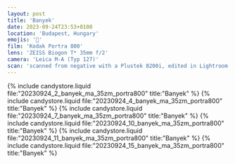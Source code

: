 ```yaml
---
layout: post
title: 'Banyek'
date: 2023-09-24T23:53+0100
location: 'Budapest, Hungary'
emojis: '🎹'
film: 'Kodak Portra 800'
lens: 'ZEISS Biogon T* 35mm f/2'
camera: 'Leica M-A (Typ 127)'
scan: 'scanned from negative with a Plustek 8200i, edited in Lightroom'
---
```


{% include candystore.liquid file:"20230924_2_banyek_ma_35zm_portra800" title:"Banyek" %}
{% include candystore.liquid file:"20230924_4_banyek_ma_35zm_portra800" title:"Banyek" %}
{% include candystore.liquid file:"20230924_7_banyek_ma_35zm_portra800" title:"Banyek" %}
{% include candystore.liquid file:"20230924_10_banyek_ma_35zm_portra800" title:"Banyek" %}
{% include candystore.liquid file:"20230924_11_banyek_ma_35zm_portra800" title:"Banyek" %}
{% include candystore.liquid file:"20230924_15_banyek_ma_35zm_portra800" title:"Banyek" %}
